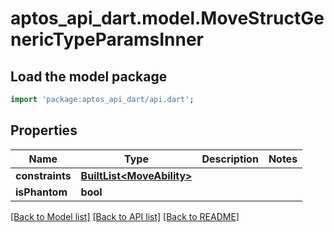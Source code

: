 # aptos_api_dart.model.MoveStructGenericTypeParamsInner

## Load the model package
```dart
import 'package:aptos_api_dart/api.dart';
```

## Properties
Name | Type | Description | Notes
------------ | ------------- | ------------- | -------------
**constraints** | [**BuiltList&lt;MoveAbility&gt;**](MoveAbility.md) |  | 
**isPhantom** | **bool** |  | 

[[Back to Model list]](../README.md#documentation-for-models) [[Back to API list]](../README.md#documentation-for-api-endpoints) [[Back to README]](../README.md)


